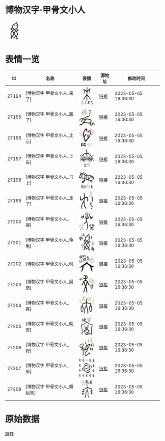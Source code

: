 # 博物汉字·甲骨文小人

<img src="./cover.png" height="60" alt="cover" />

# 表情一览

|ID|名称|表情|源地址|修改时间|
|----|----|----|----|----|
|27194|[博物汉字·甲骨文小人_来了]|<img src="./pic/027194_%5B博物汉字·甲骨文小人_来了%5D.png" height="60" alt="来了"/>|[链接](https://i0.hdslb.com/bfs/garb/84cff8e9fdc6d431d4c904a96c59cf504b9a67bd.png)|2023-05-05 16:36:30|
|27195|[博物汉字·甲骨文小人_服了]|<img src="./pic/027195_%5B博物汉字·甲骨文小人_服了%5D.png" height="60" alt="服了"/>|[链接](https://i0.hdslb.com/bfs/garb/6d2d7e166798f7f09fcccebc49a56843f7ee6f31.png)|2023-05-05 16:36:30|
|27196|[博物汉字·甲骨文小人_比心]|<img src="./pic/027196_%5B博物汉字·甲骨文小人_比心%5D.png" height="60" alt="比心"/>|[链接](https://i0.hdslb.com/bfs/garb/ca33d860e6fb36e1d26046472afd999898a13ce1.png)|2023-05-05 16:36:30|
|27197|[博物汉字·甲骨文小人_上车]|<img src="./pic/027197_%5B博物汉字·甲骨文小人_上车%5D.png" height="60" alt="上车"/>|[链接](https://i0.hdslb.com/bfs/garb/c08e98b6d287158e3454814f2a77023fd007d2da.png)|2023-05-05 16:36:30|
|27198|[博物汉字·甲骨文小人_马上]|<img src="./pic/027198_%5B博物汉字·甲骨文小人_马上%5D.png" height="60" alt="马上"/>|[链接](https://i0.hdslb.com/bfs/garb/6a86d7b68754c8f75884fc4557c9ef04985d19b0.png)|2023-05-05 16:36:30|
|27199|[博物汉字·甲骨文小人_走了]|<img src="./pic/027199_%5B博物汉字·甲骨文小人_走了%5D.png" height="60" alt="走了"/>|[链接](https://i0.hdslb.com/bfs/garb/417056aadfa3db4b11769402b22be98538427898.png)|2023-05-05 16:36:30|
|27200|[博物汉字·甲骨文小人_哭]|<img src="./pic/027200_%5B博物汉字·甲骨文小人_哭%5D.png" height="60" alt="哭"/>|[链接](https://i0.hdslb.com/bfs/garb/d2716e916af15e882c7eab0cd893a1f06e73935b.png)|2023-05-05 16:36:30|
|27201|[博物汉字·甲骨文小人_龟龟]|<img src="./pic/027201_%5B博物汉字·甲骨文小人_龟龟%5D.png" height="60" alt="龟龟"/>|[链接](https://i0.hdslb.com/bfs/garb/3c82561df90f1297c7a0dfdd72a2c4818de73dd6.png)|2023-05-05 16:36:30|
|27202|[博物汉字·甲骨文小人_6]|<img src="./pic/027202_%5B博物汉字·甲骨文小人_6%5D.png" height="60" alt="6"/>|[链接](https://i0.hdslb.com/bfs/garb/6914b69abbf8c873e8552370dd0ed75b5b4e26ea.png)|2023-05-05 16:36:30|
|27203|[博物汉字·甲骨文小人_疑惑]|<img src="./pic/027203_%5B博物汉字·甲骨文小人_疑惑%5D.png" height="60" alt="疑惑"/>|[链接](https://i0.hdslb.com/bfs/garb/53d645898b6532f597469764eaa6ddba7e4df416.png)|2023-05-05 16:36:30|
|27204|[博物汉字·甲骨文小人_爽]|<img src="./pic/027204_%5B博物汉字·甲骨文小人_爽%5D.png" height="60" alt="爽"/>|[链接](https://i0.hdslb.com/bfs/garb/e91d5f483a53807826fabf02122de8e280ef2048.png)|2023-05-05 16:36:30|
|27205|[博物汉字·甲骨文小人_晚安]|<img src="./pic/027205_%5B博物汉字·甲骨文小人_晚安%5D.png" height="60" alt="晚安"/>|[链接](https://i0.hdslb.com/bfs/garb/63d66b04b5624502e2ec081166df62f8ac0b378b.png)|2023-05-05 16:36:30|
|27206|[博物汉字·甲骨文小人_好]|<img src="./pic/027206_%5B博物汉字·甲骨文小人_好%5D.png" height="60" alt="好"/>|[链接](https://i0.hdslb.com/bfs/garb/4b174730a581d09f332eb595a2441f4295f03236.png)|2023-05-05 16:36:30|
|27207|[博物汉字·甲骨文小人_晕]|<img src="./pic/027207_%5B博物汉字·甲骨文小人_晕%5D.png" height="60" alt="晕"/>|[链接](https://i0.hdslb.com/bfs/garb/ca19ab0e939c24ad313781ef5bf9d10f2a3fa041.png)|2023-05-05 16:36:30|
|27208|[博物汉字·甲骨文小人_舞起来]|<img src="./pic/027208_%5B博物汉字·甲骨文小人_舞起来%5D.png" height="60" alt="舞起来"/>|[链接](https://i0.hdslb.com/bfs/garb/943834ba1eeffdf02a5745583376c3306c5edef1.png)|2023-05-05 16:36:30|

# 原始数据

[跳转](./raw.json)

